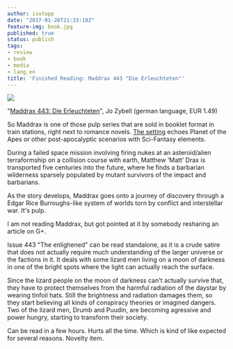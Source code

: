 ```yaml
---
author: isotopp
date: "2017-01-26T21:33:18Z"
feature-img: book.jpg
published: true
status: publish
tags:
- review
- book
- media
- lang_en
title: 'Finished Reading: Maddrax 443 "Die Erleuchteten"'
---
```

![](https://blog.koehntopp.info/uploads/2017/01/Bildschirmfoto-2017-01-26-um-21.14.42.png)

"[Maddrax 443: Die Erleuchteten](https://www.amazon.de/Maddrax-Folge-443-Die-Erleuchteten-ebook/dp/B01MSZX2T7)",
Jo Zybell (german language, EUR 1.49)

So Maddrax is one of those pulp series that are sold in booklet format in
train stations, right next to romance novels.
[The setting](https://en.wikipedia.org/wiki/Maddrax) echoes Planet of the Apes or
other post-apocalyptic scenarios with Sci-Fantasy elements.

During a failed space mission involving firing nukes at an asteroid/alien
terraformship on a collision course with earth, Matthew ‘Matt’
Drax is transported five centuries into the future, where he finds a
barbarian wilderness sparsely populated by mutant survivors of the
impact and barbarians.

As the story develops, Maddrax goes onto a journey of discovery through
a Edgar Rice Burroughs-like system of worlds torn by conflict and
interstellar war. It's pulp.

I am not reading Maddrax, but got pointed at it by somebody resharing
an article on G+.

Issue 443 "The enlighened" can be read standalone, as it is a crude satire
that does not actually require much understanding of the larger universe or
the factions in it. It deals with some lizard men living on a moon of
darkness in one of the bright spots where the light can actually reach the
surface.

Since the lizard people on the moon of darkness can't actually survive that,
they have to protect themselves from the harmful radiation of the daystar by
wearing tinfoil hats. Still the brightness and radiation damages them, so
they start believing all kinds of conspiracy theories or imagined dangers.
Two of the lizard men, Drumb and Puudin, are becoming agressive and power
hungry, starting to transform their society.

Can be read in a few hours. Hurts all the time. Which is kind of like
expected for several reasons. Novelty item.
